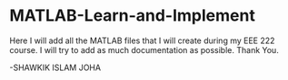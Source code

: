 # MATLAB-Learn-and-Implement
Here I will add all the MATLAB files that I will create during my EEE 222 course.
I will try to add as much documentation as possible.
Thank You.

-SHAWKIK ISLAM JOHA
